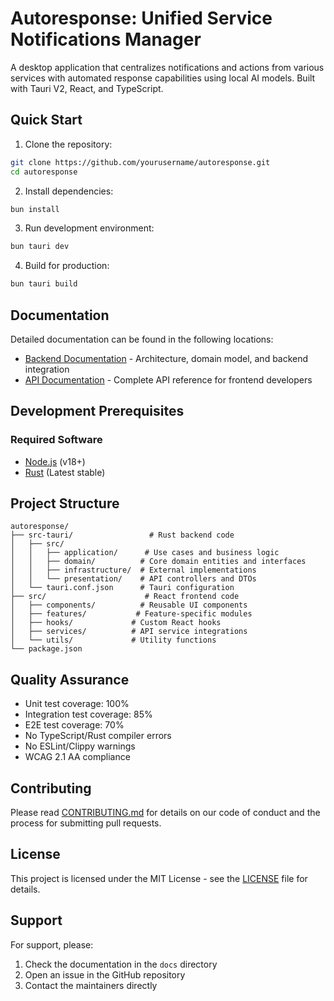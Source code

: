 # Autoresponse: Unified Service Notifications Manager

A desktop application that centralizes notifications and actions from various services with automated response capabilities using local AI models. Built with Tauri V2, React, and TypeScript.

## Quick Start

1. Clone the repository:

```bash
git clone https://github.com/yourusername/autoresponse.git
cd autoresponse
```

2. Install dependencies:

```bash
bun install
```

3. Run development environment:

```bash
bun tauri dev
```

4. Build for production:

```bash
bun tauri build
```

## Documentation

Detailed documentation can be found in the following locations:

- [Backend Documentation](src-tauri/docs/BACKEND.md) - Architecture, domain model, and backend integration
- [API Documentation](src-tauri/docs/API.md) - Complete API reference for frontend developers

## Development Prerequisites

### Required Software

- [Node.js](https://nodejs.org/) (v18+)
- [Rust](https://rustup.rs/) (Latest stable)

## Project Structure

```
autoresponse/
├── src-tauri/                 # Rust backend code
│   ├── src/
│   │   ├── application/      # Use cases and business logic
│   │   ├── domain/          # Core domain entities and interfaces
│   │   ├── infrastructure/  # External implementations
│   │   └── presentation/    # API controllers and DTOs
│   └── tauri.conf.json      # Tauri configuration
├── src/                      # React frontend code
│   ├── components/          # Reusable UI components
│   ├── features/           # Feature-specific modules
│   ├── hooks/             # Custom React hooks
│   ├── services/          # API service integrations
│   └── utils/             # Utility functions
└── package.json
```

## Quality Assurance

- Unit test coverage: 100%
- Integration test coverage: 85%
- E2E test coverage: 70%
- No TypeScript/Rust compiler errors
- No ESLint/Clippy warnings
- WCAG 2.1 AA compliance

## Contributing

Please read [CONTRIBUTING.md](CONTRIBUTING.md) for details on our code of conduct and the process for submitting pull requests.

## License

This project is licensed under the MIT License - see the [LICENSE](LICENSE) file for details.

## Support

For support, please:

1. Check the documentation in the `docs` directory
2. Open an issue in the GitHub repository
3. Contact the maintainers directly
